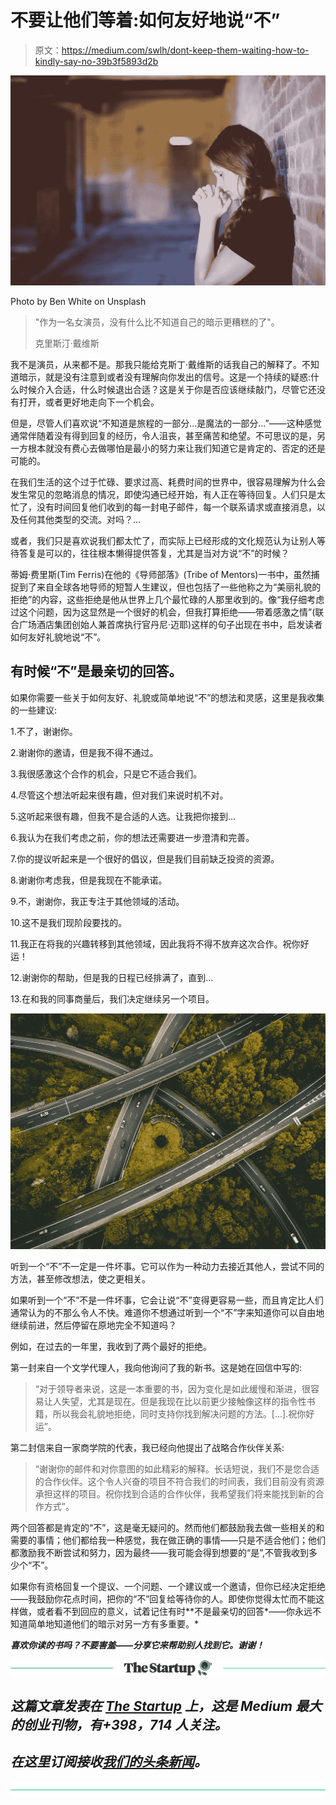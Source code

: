 # 不要让他们等着:如何友好地说“不”

> 原文：<https://medium.com/swlh/dont-keep-them-waiting-how-to-kindly-say-no-39b3f5893d2b>

![](img/714ae22d002fd434dad31b15de6f5cae.png)

Photo by Ben White on Unsplash

> "作为一名女演员，没有什么比不知道自己的暗示更糟糕的了"。
> 
> 克里斯汀·戴维斯

我不是演员，从来都不是。那我只能给克斯丁·戴维斯的话我自己的解释了。不知道暗示，就是没有注意到或者没有理解向你发出的信号。这是一个持续的疑惑:什么时候介入合适，什么时候退出合适？这是关于你是否应该继续敲门，尽管它还没有打开，或者更好地走向下一个机会。

但是，尽管人们喜欢说“不知道是旅程的一部分…是魔法的一部分…”——这种感觉通常伴随着没有得到回复的经历，令人沮丧，甚至痛苦和绝望。不可思议的是，另一方根本就没有费心去做哪怕是最小的努力来让我们知道它是肯定的、否定的还是可能的。

在我们生活的这个过于忙碌、要求过高、耗费时间的世界中，很容易理解为什么会发生常见的忽略消息的情况，即使沟通已经开始，有人正在等待回复。人们只是太忙了，没有时间回复他们收到的每一封电子邮件，每一个联系请求或直接消息，以及任何其他类型的交流。对吗？…

或者，我们只是喜欢说我们都太忙了，而实际上已经形成的文化规范认为让别人等待答复是可以的，往往根本懒得提供答复，尤其是当对方说“不”的时候？

蒂姆·费里斯(Tim Ferris)在他的《导师部落》(Tribe of Mentors)一书中，虽然捕捉到了来自全球各地导师的短暂人生建议，但也包括了一些他称之为“美丽礼貌的拒绝”的内容，这些拒绝是他从世界上几个最忙碌的人那里收到的。像“我仔细考虑过这个问题，因为这显然是一个很好的机会，但我打算拒绝——带着感激之情”(联合广场酒店集团创始人兼首席执行官丹尼·迈耶)这样的句子出现在书中，启发读者如何友好礼貌地说“不”。

## 有时候“不”是最亲切的回答。

如果你需要一些关于如何友好、礼貌或简单地说“不”的想法和灵感，这里是我收集的一些建议:

1.不了，谢谢你。

2.谢谢你的邀请，但是我不得不通过。

3.我很感激这个合作的机会，只是它不适合我们。

4.尽管这个想法听起来很有趣，但对我们来说时机不对。

5.这听起来很有趣，但我不是合适的人选。让我把你接到…

6.我认为在我们考虑之前，你的想法还需要进一步澄清和完善。

7.你的提议听起来是一个很好的倡议，但是我们目前缺乏投资的资源。

8.谢谢你考虑我，但是我现在不能承诺。

9.不，谢谢你，我正专注于其他领域的活动。

10.这不是我们现阶段要找的。

11.我正在将我的兴趣转移到其他领域，因此我将不得不放弃这次合作。祝你好运！

12.谢谢你的帮助，但是我的日程已经排满了，直到…

13.在和我的同事商量后，我们决定继续另一个项目。

![](img/c281cce95adf42adea93ab91869cb0d7.png)

听到一个“不”不一定是一件坏事。它可以作为一种动力去接近其他人，尝试不同的方法，甚至修改想法，使之更相关。

如果听到一个“不”不是一件坏事，它会让说“不”变得更容易一些，而且肯定比人们通常认为的不那么令人不快。难道你不想通过听到一个“不”字来知道你可以自由地继续前进，然后停留在原地完全不知道吗？

例如，在过去的一年里，我收到了两个最好的拒绝。

第一封来自一个文学代理人，我向他询问了我的新书。这是她在回信中写的:

> “对于领导者来说，这是一本重要的书，因为变化是如此缓慢和渐进，很容易让人失望，尤其是现在。但是我现在比以前更少接触像这样的指令性书籍，所以我会礼貌地拒绝，同时支持你找到解决问题的方法。[…].祝你好运”。

第二封信来自一家商学院的代表，我已经向他提出了战略合作伙伴关系:

> “谢谢你的邮件和对你意图的如此精彩的解释。长话短说，我们不是您合适的合作伙伴。这个令人兴奋的项目不符合我们的时间表，我们目前没有资源承担这样的项目。祝你找到合适的合作伙伴，我希望我们将来能找到新的合作方式”。

两个回答都是肯定的“不”，这是毫无疑问的。然而他们都鼓励我去做一些相关的和需要的事情；他们都给我一种感觉，我在做正确的事情——只是不适合他们；他们都激励我不断尝试和努力，因为最终——我可能会得到想要的“是”,不管我收到多少个“不”。

如果你有资格回复一个提议、一个问题、一个建议或一个邀请，但你已经决定拒绝——我鼓励你花点时间，把你的“不”回复给等待你的人。即使你觉得太忙而不能这样做，或者看不到回应的意义，试着记住有时**不是最亲切的回答*——你永远不知道简单地知道他们的暗示对另一方有多重要。*

***喜欢你读的书吗？不要害羞——分享它来帮助别人找到它。谢谢！***

*[![](img/308a8d84fb9b2fab43d66c117fcc4bb4.png)](https://medium.com/swlh)*

## *这篇文章发表在 [The Startup](https://medium.com/swlh) 上，这是 Medium 最大的创业刊物，有+398，714 人关注。*

## *在这里订阅接收[我们的头条新闻](http://growthsupply.com/the-startup-newsletter/)。*

*[![](img/b0164736ea17a63403e660de5dedf91a.png)](https://medium.com/swlh)*